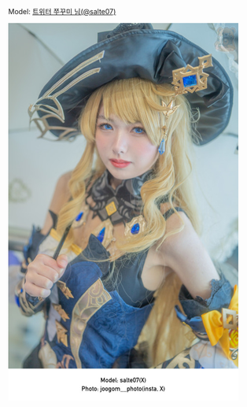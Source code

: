 ﻿---
dddd: 2023.12.17 서코
nickname: 쭈꾸미
sns_type: x
sns_id: salte07
---

Model: <a href="https://x.com/salte07" target="_blank">트위터 쭈꾸미 님(@salte07)</a>

![무제39120231229223839.jpg](/assets/img/2023/12-17/무제39120231229223839.jpg)